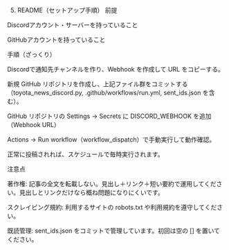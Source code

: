 5) README（セットアップ手順）
前提

Discordアカウント・サーバーを持っていること

GitHubアカウントを持っていること

手順（ざっくり）

Discordで通知先チャンネルを作り、Webhook を作成して URL をコピーする。

新規 GitHub リポジトリを作成し、上記ファイル群をコミットする（toyota_news_discord.py, .github/workflows/run.yml, sent_ids.json を含む）。

GitHub リポジトリの Settings → Secrets に DISCORD_WEBHOOK を追加（Webhook URL）

Actions → Run workflow（workflow_dispatch）で手動実行して動作確認。

正常に投稿されれば、スケジュールで毎時実行されます。

注意点

著作権: 記事の全文を転載しない。見出し＋リンク＋短い要約で運用してください。見出しとリンクだけなら概ね問題になりにくいです。

スクレイピング規約: 利用するサイトの robots.txt や利用規約を遵守してください。

既読管理: sent_ids.json をコミットで管理しています。初回は空の [] を置いてください。
